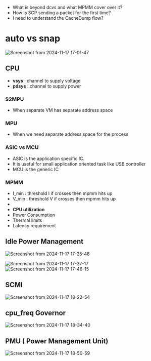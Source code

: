 - What is beyond dcvs and what MPMM cover over it?
- How is SCP sending a packet for the first time?
- I need to understand the CacheDump flow?


# auto vs snap
![Screenshot from 2024-11-17 17-01-47](https://github.com/user-attachments/assets/3ba78ccf-95f1-41a2-9fee-5f5246c28a29)

## CPU
- **vsys** : channel to supply voltage
- **pdsys** : channel to supply power

### S2MPU 
- When separate VM has separate address space
### MPU 
- When we need separate address space for the process

### ASIC vs MCU
- ASIC is the application specific IC.
- It is useful for small application oriented task like USB controller
- MCU is the generic IC

### MPMM
- I_min : threshold I if crosses then mpmm hits up
- V_min : threshold V if crosses then mpmm hits up
- 
- **CPU utilization**
- Power Consumption
- Thermal limits
- Latency requirement
 
## Idle Power Management
![Screenshot from 2024-11-17 17-25-48](https://github.com/user-attachments/assets/80ec1976-458b-49b9-80c8-6916770a6e61)

![Screenshot from 2024-11-17 17-37-17](https://github.com/user-attachments/assets/7f90f0af-8f4a-4f4a-aead-50e1e45f47e0)
![Screenshot from 2024-11-17 17-46-15](https://github.com/user-attachments/assets/b3719f76-43f0-41d8-bccb-4e38b8d71cb1)

## SCMI 
![Screenshot from 2024-11-17 18-22-54](https://github.com/user-attachments/assets/d58bb98d-5ecc-476a-97f6-0ffccff6ea4e)

## cpu_freq Governor
![Screenshot from 2024-11-17 18-34-40](https://github.com/user-attachments/assets/50ab89d7-01ee-4351-b9dd-0772b0791e19)

## PMU ( Power Management Unit)
![Screenshot from 2024-11-17 18-50-59](https://github.com/user-attachments/assets/b63c5e88-85b7-43d9-a365-c1eb0d08d1c9)

